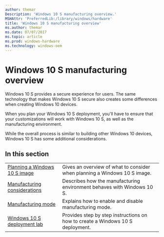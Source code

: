 ```yaml
---
author: themar
Description: 'Windows 10 S manufacturing overview.'
MSHAttr: 'PreferredLib:/library/windows/hardware'
title: 'Windows 10 S manufacturing overview'
ms.author: themar
ms.date: 07/07/2017
ms.topic: article
ms.prod: windows-hardware
ms.technology: windows-oem
---
```


# Windows 10 S manufacturing overview

Windows 10 S provides a secure experience for users. The same technology that makes Windows 10 S secure also creates some differences when creating Windows 10 devices.

When you plan your Windows 10 S deployment, you'll have to ensure that your customizations will work with Windows 10 S, as well as the manufacturing environment.

While the overall process is similar to building other Windows 10 devices, Windows 10 S has some additional considerations.

## In this section

| | |
| ----- | ----- |
| [Planning a Windows 10 S image](windows-10-s-planning.md) | Gives an overview of what to consider when planning a Windows 10 S image. |
| [Manufacturing considerations](windows-10-s-manufacturing-considerations.md) | Describes how the manufacturing environment behaves with Windows 10 S. |
| [Manufacturing mode](windows-10-s-manufacturing-mode.md) | Explains how to enable and disable manufacturing mode. |
| [Windows 10 S deployment lab](windows-10-s-deployment-sxs.md) | Provides step by step instructions on how to create a Windows 10 S deployment. |